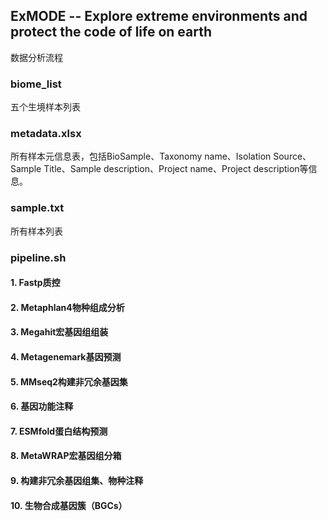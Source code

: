 ## ExMODE -- Explore extreme environments and protect the code of life on earth
数据分析流程
### biome_list
五个生境样本列表
### metadata.xlsx
所有样本元信息表，包括BioSample、Taxonomy name、Isolation Source、Sample Title、Sample description、Project name、Project description等信息。
### sample.txt
所有样本列表
### pipeline.sh 
#### 1. Fastp质控
#### 2. Metaphlan4物种组成分析
#### 3. Megahit宏基因组组装
#### 4. Metagenemark基因预测
#### 5. MMseq2构建非冗余基因集
#### 6. 基因功能注释
#### 7. ESMfold蛋白结构预测
#### 8. MetaWRAP宏基因组分箱
#### 9. 构建非冗余基因组集、物种注释
#### 10. 生物合成基因簇（BGCs）

